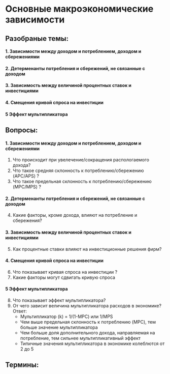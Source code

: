 # Основные макроэкономические зависимости 

## Разобраные темы:
#### 1.  Зависимости между доходом и потреблением, доходом и сбережениями
#### 2. Детерменанты потребления и сбережений, не связанные с доходом
#### 3. Зависимость между величиной процентных ставок и инвестициями
#### 4. Смещения кривой спроса на инвестиции
#### 5 Эффект мультипликатора

## Вопросы:
#### 1.  Зависимости между доходом и потреблением, доходом и сбережениями
1. Что происходит при увелечение/сокращения распологаемого дохода?
2. Что такое средняя склонность к потреблению/сбережению (APC/APS) ?
3. Что такое предельная склонность к потреблению/сбережению (MPC/MPS) ?
#### 2. Детерменанты потребления и сбережений, не связанные с доходом
4. Какие факторы, кроме дохода, влияют на потребление и сбережения?
#### 3. Зависимость между величиной процентных ставок и инвестициями
5. Как процентные ставки влияют на инвестиционные решения фирм?
#### 4. Смещения кривой спроса на инвестиции
6. Что показывает кривая спроса на инвестиции ?
7.  Какие факторы могут сдвигать кривую спроса
#### 5 Эффект мультипликатора
8. Что показывает эффект мультипликатора?
9. От чего зависит величина мультипликатора расходов в экономике? 
	 Ответ:
	- Мультипликатор (k) = 1/(1-MPC) или 1/MPS
	- Чем выше предельная склонность к потреблению (MPC), тем больше значение мультипликатора
	- Чем больше доля дополнительного дохода, направляемая на потребление, тем сильнее мультипликативный эффект
	- Типичные значения мультипликатора в экономике колеблются от 2 до 5

## Термины:

